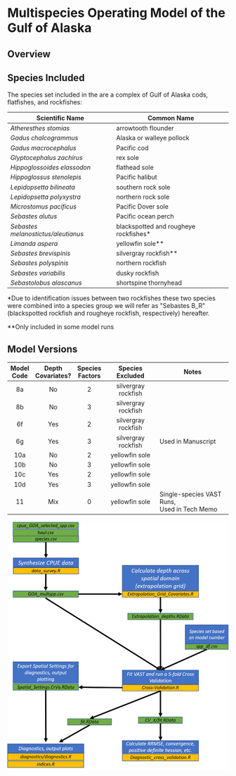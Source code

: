 # Multispecies Operating Model of the Gulf of Alaska

## Overview

## Species Included

The species set included in the are a complex of Gulf of Alaska cods, 
flatfishes, and rockfishes:

| Scientific Name                     | Common Name                           |
|-------------------------------------|---------------------------------------|
| *Atheresthes stomias*               | arrowtooth flounder                   |
| *Gadus chalcogrammus*               | Alaska or walleye pollock             |
| *Gadus macrocephalus*               | Pacific cod                           |
| *Glyptocephalus zachirus*           | rex sole                              |
| *Hippoglossoides elassodon*         | flathead sole                         |
| *Hippoglossus stenolepis*           | Pacific halibut                       |
| *Lepidopsetta bilineata*            | southern rock sole                    |
| *Lepidopsetta polyxystra*           | northern rock sole                    |
| *Microstomus pacificus*             | Pacific Dover sole                    |
| *Sebastes alutus*                   | Pacific ocean perch                   |
| *Sebastes melanostictus/aleutianus* | blackspotted and rougheye rockfishes* |
| *Limanda aspera*                    | yellowfin sole**                      |
| *Sebastes brevispinis*              | silvergray rockfish**                 |
| *Sebastes polyspinis*               | northern rockfish                     |
| *Sebastes variabilis*               | dusky rockfish                        |
| *Sebastolobus alascanus*            | shortspine thornyhead                 |

*Due to identification issues between two rockfishes these two species were 
combined into a species group we will refer as "Sebastes B_R" (blackspotted 
rockfish and rougheye rockfish, respectively) hereafter. 

**Only included in some model runs

## Model Versions

| Model<br>Code | Depth<br>Covariates? | Species<br>Factors | Species<br>Excluded | Notes                                          |
|:-------------:|:--------------------:|:------------------:|:-------------------:|------------------------------------------------|
|       8a      |          No          |          2         | silvergray rockfish |                                                |
|       8b      |          No          |          3         | silvergray rockfish |                                                |
|       6f      |          Yes         |          2         | silvergray rockfish |                                                |
|       6g      |          Yes         |          3         | silvergray rockfish | Used in Manuscript                             |
|      10a      |          No          |          2         |    yellowfin sole   |                                                |
|      10b      |          No          |          3         |    yellowfin sole   |                                                |
|      10c      |          Yes         |          2         |    yellowfin sole   |                                                |
|      10d      |          Yes         |          3         |    yellowfin sole   |                                                |
|       11      |          Mix         |          0         |    yellowfin sole   | Single-species VAST Runs,<br>Used in Tech Memo |

![](graphics/Workflow.png)
